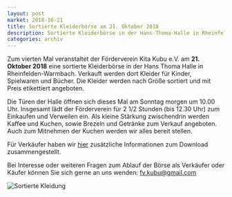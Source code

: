 ```yaml
---
layout: post
market: 2018-10-21
title: Sortierte Kleiderbörse am 21. Oktober 2018
description: Sortierte Kleiderbörse in der Hans-Thoma-Halle in Rheinfelden/Warmbach am 21. Oktober 2018.
categories: archiv
---
```


Zum vierten Mal veranstaltet der Förderverein Kita Kubu e.V. am **21. Oktober 2018** eine sortierte
Kleiderbörse in der Hans Thoma Halle in Rheinfelden-Warmbach.
Verkauft werden dort Kleider für Kinder, Spielwaren und Bücher.
Die Kleider werden nach Größe sortiert und mit Preis etikettiert angeboten. 

Die Türen der Halle öffnen sich dieses Mal am Sonntag morgen um 10.00 Uhr. Insgesamt lädt der Förderverein für 
2 1/2 Stunden (bis 12.30 Uhr) zum Einkaufen und Verweilen ein. Als kleine Stärkung zwischendrin werden Kaffee und Kuchen,
sowie Brezeln und Getränke zum Verkauf angeboten.
Auch zum Mitnehmen der Kuchen werden wir alles bereit stellen.

Für Verkäufer haben wir [hier](/docs/Kleiderboerse_Verkaeuferinfo_2018-10-21.pdf) zusätzliche Informationen zum Download zusammengestellt.

Bei Interesse oder weiteren Fragen zum Ablauf der Börse als Verkäufer oder Käufer können Sie sich gerne an uns wenden:
<fv.kubu@gmail.com>

![Sortierte Kleidung](/images/Plakat_InDesign_2018-10.png "Sortierte Kleidung an der Kleidebörse")
